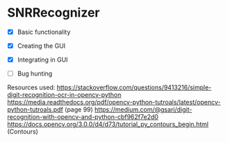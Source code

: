 # SNRRecognizer

- [x] Basic functionality
- [X] Creating the GUI
- [X] Integrating in GUI
- [ ] Bug hunting


Resources used:
https://stackoverflow.com/questions/9413216/simple-digit-recognition-ocr-in-opencv-python
https://media.readthedocs.org/pdf/opencv-python-tutroals/latest/opencv-python-tutroals.pdf (page 99)
https://medium.com/@gsari/digit-recognition-with-opencv-and-python-cbf962f7e2d0
https://docs.opencv.org/3.0.0/d4/d73/tutorial_py_contours_begin.html (Contours)

